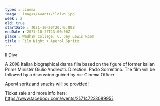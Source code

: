```yaml
---
types : cinema
image : images/events/ildivo.jpg
week : 2
old: true
startDate : 2021-10-20T20:45:00Z
endDate : 2021-10-20T23:00:00Z
place : Wadham College, C. Day Lewis Room
title : Film Night + Aperol Spritz
---
```

[Il Divo](https://en.wikipedia.org/wiki/Il_divo_(film))

A 2008 Italian biographical drama film based on the figure of former Italian Prime Minister Giulio Andreotti. Direction: Paolo Sorrentino. The film will be followed by a discussion guided by our Cinema Officer.

Aperol spritz and snacks will be provided!

Ticket sale and more info here: https://www.facebook.com/events/257147233089955

